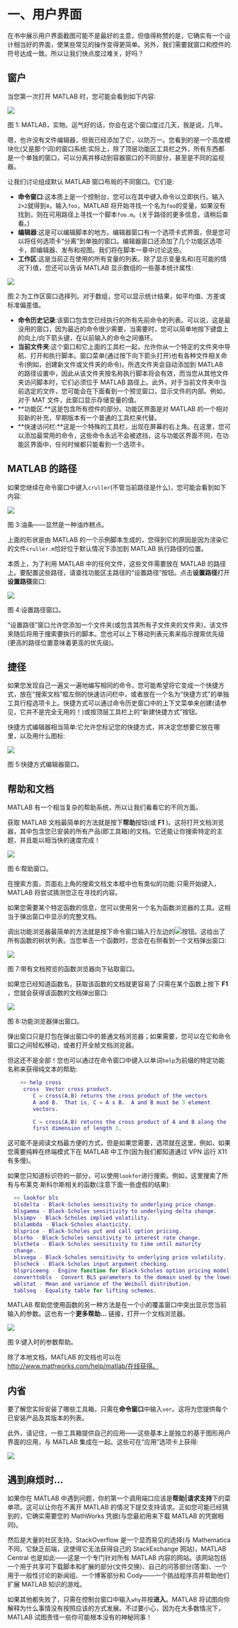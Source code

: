 # 一、用户界面

在书中展示用户界面截图可能不是最好的主意，但值得称赞的是，它确实有一个设计相当好的界面，使某些常见的操作变得更简单。另外，我们需要就窗口和控件的符号达成一致。所以让我们快点度过难关，好吗？

## 窗户

当您第一次打开 MATLAB 时，您可能会看到如下内容:

![](img/image001.jpg)

图 1: MATLAB，实物。运气好的话，你会在这个窗口度过几天，我是说，几年。

嗯，也许没有文件编辑器，但我已经添加了它，以防万一。您看到的是一个高度模块化(又是那个词)的窗口系统:实际上，除了顶层功能区工具栏之外，所有东西都是一个单独的窗口，可以分离并移动到容器窗口的不同部分，甚至是不同的监视器。

让我们讨论组成默认 MATLAB 窗口布局的不同窗口。它们是:

*   **命令窗口**:这本质上是一个控制台，您可以在其中键入命令以立即执行。输入`2+2`就得到`4`，输入`foo`，MATLAB 将开始寻找一个名为`foo`的变量，如果没有找到，则在可用路径上寻找一个脚本`foo.m`。(关于路径的更多信息，请稍后查看。)
*   **编辑器**:这是可以编辑脚本的地方。编辑器窗口有一个选项卡式界面，但是您可以将任何选项卡“分离”到单独的窗口。编辑器窗口还添加了几个功能区选项卡，即编辑器、发布和视图。我们将在脚本一章中讨论这些。
*   **工作区**:这是当前正在使用的所有变量的列表。除了显示变量名和(在可能的情况下)值，您还可以告诉 MATLAB 显示数组的一些基本统计属性:

![](img/image002.jpg)

图 2:为工作区窗口选择列。对于数组，您可以显示统计结果，如平均值、方差或标准偏差值。

*   **命令历史记录**:该窗口包含您已经执行的所有先前命令的列表。可以说，这是最没用的窗口，因为最近的命令很少需要，当需要时，您可以简单地按下键盘上的向上/向下箭头键，在以前输入的命令之间循环。
*   **当前文件夹**:这个窗口和它上面的工具栏一起，允许你从一个特定的文件夹中导航、打开和执行脚本。窗口菜单(通过按下向下箭头打开)也有各种文件相关命令(例如，创建新文件或文件夹的命令)。所选文件夹会自动添加到 MATLAB 的路径设置中，因此从该文件夹按名称执行脚本将会有效，而当您从其他文件夹访问脚本时，它们必须位于 MATLAB 路径上。此外，对于当前文件夹中当前选定的文件，您可能会在下面看到一个预览窗口，显示文件的内部。例如，对于 MAT 文件，此窗口显示存储变量的值。
*   **功能区:**这是包含所有控件的部分。功能区界面是对 MATLAB 的一个相对较新的补充，早期版本有一个普通的工具栏来代替。
*   **快速访问栏:**这是一个特殊的工具栏，出现在屏幕的右上角。在这里，您可以添加最常用的命令，这些命令永远不会被遮挡，这与功能区界面不同，在功能区界面中，任何时候都只能看到一个选项卡。

## MATLAB 的路径

如果您继续在命令窗口中键入`cruller`(不管当前路径是什么)，您可能会看到如下内容:

![](img/image003.jpg)

图 3:油条——显然是一种油炸糕点。

上面的形状是由 MATLAB 的一个示例脚本生成的，您得到它的原因是因为渲染它的文件`cruller.m`恰好位于默认情况下添加到 MATLAB 执行路径的位置。

本质上，为了利用 MATLAB 中的任何文件，这些文件需要放在 MATLAB 的路径上。要配置这些路径，请查找功能区主路径的“设置路径”按钮。点击**设置路径**打开**设置路径**窗口:

![](img/image004.jpg)

图 4:设置路径窗口。

“设置路径”窗口允许您添加一个文件夹(或包含其所有子文件夹的文件夹)，该文件夹随后将用于搜索要执行的脚本。您也可以上下移动列表元素来指示搜索优先级(更高的路径位置意味着更高的优先级)。

## 捷径

如果您发现自己一遍又一遍地编写相同的命令，您可能希望将它变成一个快捷方式，放在“搜索文档”框左侧的快速访问栏中，或者放在一个名为“快捷方式”的单独工具行程选项卡上。快捷方式可以通过命令历史窗口中的上下文菜单来创建(请参见，它并不是完全无用的！)或按顶层工具栏上的“新建快捷方式”按钮。

快捷方式编辑器相当简单:它允许您标记您的快捷方式，并决定您想要它放在哪里，以及用什么图标:

![](img/image005.jpg)

图 5:快捷方式编辑器窗口。

## 帮助和文档

MATLAB 有一个相当复杂的帮助系统，所以让我们看看它的不同方面。

获取 MATLAB 文档最简单的方法就是按下**帮助**按钮(或 **F1** )。这将打开文档浏览器，其中包含您已安装的所有产品(即工具箱)的文档。它还能让你搜索特定的主题，并且能以相当快的速度完成！

![](img/image006.jpg)

图 6:帮助窗口。

在搜索方面，页面右上角的搜索文档文本框中也有类似的功能:只需开始键入，MATLAB 将尝试猜测您正在寻找的内容。

如果您需要某个特定函数的信息，您可以使用另一个名为函数浏览器的工具。这相当于弹出窗口中显示的完整文档。

调出功能浏览器最简单的方法就是按下命令窗口输入行左边的![](img/image007.png)按钮。这给出了所有函数的树状列表。当您单击一个函数时，您会在右侧看到一个文档弹出窗口:

![](img/image008.jpg)

图 7:带有文档预览的函数浏览器向下钻取窗口。

如果您已经知道函数名，获取该函数的文档就更容易了:只需在某个函数上按下 **F1** ，您就会获得该函数的文档弹出窗口:

![](img/image009.jpg)

图 8:功能浏览器弹出窗口。

弹出窗口只是打包在弹出窗口中的普通文档浏览器；如果需要，您可以在它和命令窗口之间轻松移动，或者打开全帧文档浏览器。

但这还不是全部！您也可以通过在命令窗口中键入以单词`help`为前缀的特定功能名称来获得纯文本的帮助:

```matlab
    >> help cross
     cross  Vector cross product.
        C = cross(A,B) returns the cross product of the vectors
        A and B.  That is, C = A x B.  A and B must be 3 element
        vectors.

        C = cross(A,B) returns the cross product of A and B along the
        first dimension of length 3.

```

这可能不是阅读文档最方便的方式，但是如果您需要，选项就在这里，例如，如果您需要纯粹在终端模式下在 MATLAB 中工作(因为我们都知道通过 VPN 运行 X11 有多慢)。

如果您只知道标识符的一部分，可以使用`lookfor`进行搜索。例如，这里搜索了所有与布莱克·斯科尔斯相关的函数(注意下面一些虚假的结果):

```matlab
  >> lookfor bls
  blsdelta - Black-Scholes sensitivity to underlying price change.
  blsgamma - Black-Scholes sensitivity to underlying delta change.
  blsimpv - Black-Scholes implied volatility.
  blslambda - Black-Scholes elasticity.
  blsprice - Black-Scholes put and call option pricing.
  blsrho - Black-Scholes sensitivity to interest rate change.
  blstheta - Black-Scholes sensitivity to time until maturity
  change.
  blsvega - Black-Scholes sensitivity to underlying price volatility.
  blscheck - Black-Scholes input argument checking.
  blspriceeng - Engine function for Black-Scholes option pricing model.
  converttobls - Convert BLS parameters to the domain used by the lower-level
  wblstat - Mean and variance of the Weibull distribution.
  tablseq - Equality table for lifting schemes.

```

MATLAB 帮助您使用函数的另一种方法是在一个小的覆盖窗口中突出显示您当前输入的参数。这也有一个**更多帮助…** 链接，打开一个文档浏览器。

![](img/image010.jpg)

图 9:键入时的参数帮助。

除了本地文档，MATLAB 的文档也可以在 http://www.mathworks.com/help/matlab/在线获得。

## 内省

要了解您实际安装了哪些工具箱，只需在**命令窗口**中输入`ver`。这将为您提供每个已安装产品及其版本的列表。

此外，请记住，一些工具箱提供自己的应用——这些基本上是独立的基于图形用户界面的应用，与 MATLAB 集成在一起。这些可在“应用”选项卡上获得:

![](img/image011.jpg)

## 遇到麻烦时…

如果你在 MATLAB 中遇到问题，你的第一个调用端口应该是**帮助|请求支持**下的菜单项。这可以让你在不离开 MATLAB 的情况下提交支持请求。正如您可能已经猜到的，它确实需要您的 MathWorks 凭据(与您最初用来下载 MATLAB 的凭据相同)。

然后是大量的社区支持。StackOverflow 是一个显而易见的选择(与 Mathematica 不同，它缺乏前端，这使得它无法获得自己的 StackExchange 网站)，MATLAB Central 也是如此——这是一个专门针对所有 MATLAB 内容的网站。该网站包括一个用于共享可下载脚本和扩展的部分(文件交换)、自己的问答部分(答案)、一个用于一般性讨论的新闻组、一个博客部分和 Cody——一个挑战程序员并帮助他们扩展 MATLAB 知识的游戏。

如果其他都失败了，只需在控制台窗口中输入`why`并按**进入**。MATLAB 将试图向你解释为什么事情没有按照应该的方式发展。不过要小心，因为在大多数情况下，MATLAB 试图责怪一些你可能根本没有的神秘同事！